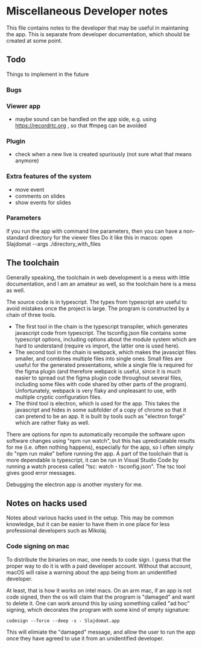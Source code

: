 # Miscellaneous Developer notes

This file contains notes to the developer that may be useful in maintaning the app. This is separate from developer documentation, which should be created at some point.

## Todo
Things to implement in the future

### Bugs

### Viewer app
- maybe sound can be handled on the app side, e.g. using https://recordrtc.org , so that ffmpeg can be avoided

### Plugin 
- check when a new live is created spuriously (not sure what that means anymore)


### Extra features of the system
- move event
- comments on slides
- show events for slides




### Parameters
If you run the app with command line parameters, then you can have a non-standard directory for the viewer files
Do it like this in macos: open Slajdomat --args ./directory_with_files




## The toolchain

Generally speaking, the toolchain in web development is a mess with little documentation, and I am an amateur as well, so the toolchain here is a mess as well.

The source code is in typescript. The types from typescript are useful to avoid mistakes once the project is large. The program is constructed by a chain of three tools. 

- The first tool in the chain is the typescript transpiler, which generates javascript code from typescript.  The tsconfig.json file contains some typescript options, including options about the module system which are hard to understand (require vs import, the latter one is used here).
- The second tool in the chain is webpack, which makes the javascipt files smaller, and combines multiple files into single ones. Small files are useful for the generated presentations, while a single file is required for the figma plugin (and therefore webpack is useful, since it is much easier to spread out the figma plugin code throughout several files, including some files with code shared by other parts of the program).  Unfortunately, webpack is very flaky and unpleasant to use, with multiple cryptic configuration files.
- The third tool is electron, which is used for the app. This takes the javascript and hides in some subfolder of a copy of chrome so that it can pretend to be an app. It is built by tools such as "electron forge" which are rather flaky as well.


There are options for npm to automatically recompile the software upon software changes using "npm run watch", but this has upredicatable results for me (i.e. often nothing happens), especially for the app, so I often simply do "npm run make" before running the app. A part of the toolchain that is more dependable is typescript, it can be run in Visual Studio Code by running  a watch process called "tsc: watch - tsconfig.json". The tsc tool gives good error messages.

Debugging the electron app is another mystery for me.


## Notes on hacks used 
Notes about various hacks used in the setup. This may be common knowledge, but it can be easier to have them in one place for less professional developers such as Mikolaj.



### Code signing on mac

To distribute the binaries on mac, one needs to code sign. I guess that the proper way to do it is with a paid developer account. Without that account, macOS will raise a warning about the app being from an unidentified developer.

At least, that is how it works on intel macs. On an arm mac, if an app is not code signed, then the os will claim that the program is "damaged" and want to delete it. One can work around this by using something called "ad hoc" signing, which decorates the program with some kind of empty signature: 

    codesign --force --deep -s - Slajdomat.app

This will elimiate the "damaged" message, and allow the user to run the app once they have agreed to use it from an unidentified developer. 
